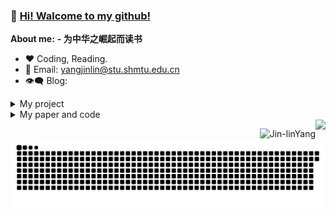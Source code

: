 ### 👋  [Hi! Walcome to my github!](https://github.com/Jin-linYang) 
**About me:**
**- 为中华之崛起而读书**
- ❤️ Coding, Reading.
- 💬 Email: yangjinlin@stu.shmtu.edu.cn
- 👁‍🗨 Blog:

<details>
<summary>My project</summary>
  
  | 人工智能系列                                                                                |                |
  | :------------------------------------------------------------------------------------------| :------------- |
  | pass                                                                                       | pass           |


  | 个人项目：pass                                                                                                | 持续维护 N 年 +                        |                                                                                         |                                   |
  | :-------------------------------------------------------------------------------------------------------------- | :------------------------------------- | :-------------------------------------------------------------------------------------- | :-------------------------------- |
  | pass                                                                                                            | pass                                   | pass                                                                                 | pass                              |

  
  
</details>

<details>
<summary>My paper and code</summary>
  
  | paper                                                        | code                                             | 会议/期刊 | 状态 | 任务 | 简介 |
  | :----------------------------------------------------------- | :----------------------------------------------- | :-----: | :-----: | :------ |:------ |
  | [Unsupervised Contrastive Deraining via Dual Graph Convolutional Network](https://github.com/Jin-linYang/UCD) | [python](https://github.com/Jin-linYang/UCD) | pass | pass | pass | pass |
 
</details>



<img align="right" src="https://github-readme-stats.vercel.app/api?username=Jin-linYang&show_icons=true&icon_color=805AD5&text_color=718096&bg_color=ffffff&hide_title=true&count_private=true" />

<p><img align="right" src="https://github-readme-streak-stats.herokuapp.com/?user=Jin-linYang" alt="Jin-linYang" /></p>

![Game[^1]](github-user-contribution.svg)

